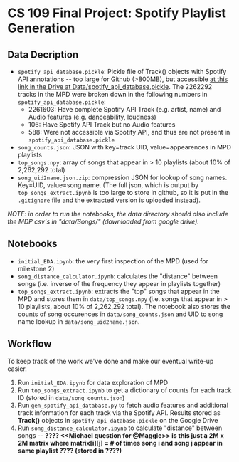 # CS 109 Final Project: Spotify Playlist Generation

## Data Decription 
- `spotify_api_database.pickle`: Pickle file of Track() objects with Spotify API annotations -- too large for Github (>800MB), but accessible [at this link in the Drive at Data/spotify_api_database.pickle](https://drive.google.com/open?id=14h1Hpdg1aLosORY6qRENhjTSqIt680SZ). The 2262292 tracks in the MPD were broken down in the following numbers in `spotify_api_database.pickle`:
	- 2261603: Have complete Spotify API Track (e.g. artist, name) and Audio features (e.g. danceability, loudness)
	- 106: Have Spotify API Track but no Audio features
	- 588: Were not accessible via Spotify API, and thus are not present in `spotify_api_database.pickle`
- `song_counts.json`: JSON with key=track UID, value=appearences in MPD playlists 
- `top_songs.npy`: array of songs that appear in > 10 playlists (about 10% of 2,262,292 total)
- `song_uid2name.json.zip`: compression JSON for lookup of song names. Key=UID, value=song name. (The full json, which is output by `top_songs_extract.ipynb` is too large to store in github, so it is put in the `.gitignore` file and the extracted version is uploaded instead). 

*NOTE: in order to run the notebooks, the data directory should also include the MDP csv's in "data/Songs/" (downloaded from google drive).*

## Notebooks
- `initial_EDA.ipynb`: the very first inspection of the MPD (used for milestone 2)
- `song_distance_calculator.ipynb`: calculates the "distance" between songs (i.e. inverse of the frequency they appear in playlists together) 
- `top_songs_extract.ipynb`: extracts the "top" songs that appear in the MPD and stores them in `data/top_songs.npy` (i.e. songs that appear in > 10 playlists, about 10% of 2,262,292 total). The notebook also stores the counts of song occurences in `data/song_counts.json` and UID to song name lookup in `data/song_uid2name.json`. 

## Workflow
To keep track of the work we've done and make our eventual write-up easier.

1. Run `initial_EDA.ipynb` for data exploration of MPD
2. Run `top_songs_extract.ipynb` to get a dictionary of counts for each track ID (stored in `data/song_counts.json`)
3. Run `gen_spotify_api_database.py` to fetch audio features and additional track information for each track via the Spotify API. Results stored as **Track()** objects in `spotify_api_database.pickle` on the Google Drive
4. Run `song_distance_calculator.ipynb` to calculate "distance" between songs -- **???? <<Michael question for @Maggie>> is this just a 2M x 2M matrix where matrix[i][j] = # of times song i and song j appear in same playlist ???? (stored in ????)**